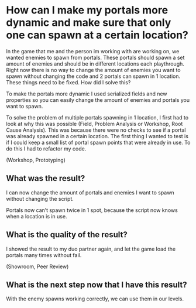 # How can I make my portals more dynamic and make sure that only one can spawn at a certain location?

In the game that me and the person im working with are working on, we wanted enemies to spawn from portals. These portals should spawn a set amount of enemies and should be in different locations each playthrough. Right now there is no way to change the amount of enemies you want to spawn without changing the code and 2 portals can spawn in 1 location. These things need to be fixed.
How did I solve this?

To make the portals more dynamic I used serialized fields and new properties so you can easily change the amount of enemies and portals you want to spawn.

To solve the problem of multiple portals spawning in 1 location, I first had to look at why this was possible (Field, Problem Analysis or Workshop, Root Cause Analysis). This was because there were no checks to see if a portal was already spawned in a certain location. The first thing I wanted to test is if I could keep a small list of portal spawn points that were already in use. To do this I had to refactor my code. 

(Workshop, Prototyping)

## What was the result?

I can now change the amount of portals and enemies I want to spawn without changing the script.


Portals now can’t spawn twice in 1 spot, because the script now knows when a location is in use.


## What is the quality of the result?

I showed the result to my duo partner again, and let the game load the portals many times without fail.

(Showroom, Peer Review)


## What is the next step now that I have this result?

With the enemy spawns working correctly, we can use them in our levels.

